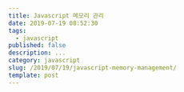 ```yaml
---
title: Javascript 메모리 관리
date: 2019-07-19 08:52:30
tags:
  - javascript
published: false
description: ...
category: javascript
slug: /2019/07/19/javascript-memory-management/
template: post
---
```

